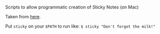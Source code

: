 Scripts to allow programmatic creation of Sticky Notes (on Mac)

Taken from [here](https://old.reddit.com/r/mac/comments/16w46y/is_it_possible_to_create_a_new_sticky_note_from/).

Put `sticky` on your `$PATH` to run like: `$ sticky "Don't forget the milk!"`

